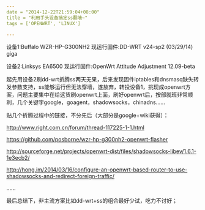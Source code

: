 ```yaml
---
date = "2014-12-22T21:59:04+08:00"
title = "利用手头设备搞定ss翻墙~"
tags = ['OPENWRT', 'LINUX']

---
```


设备1:Buffalo WZR-HP-G300NH2 现运行固件:<a title="关于">DD-WRT v24-sp2 (03/29/14) giga</a>

设备2:Linksys EA6500 现运行固件:OpenWrt Attitude Adjustment 12.09-beta

起先用设备2刷dd-wrt折腾ss两天无果，后来发现固件iptables和dnsmasq缺失转发参数支持，ss能够运行但无法穿墙，遂放弃，转投设备1，挑现成openwrt方案，问题主要集中在给这货刷openwrt上面，刷好openwrt后，按部就班非常顺利，几个关键字google，goagent，shadowsocks，chinadns……

贴几个折腾过程中的链接，不分先后（大部分是google+wiki获得）：

http://www.right.com.cn/forum/thread-117225-1-1.html

https://github.com/posborne/wzr-hp-g300nh2-openwrt-flasher

http://sourceforge.net/projects/openwrt-dist/files/shadowsocks-libev/1.6.1-1e3ecb2/

http://hong.im/2014/03/16/configure-an-openwrt-based-router-to-use-shadowsocks-and-redirect-foreign-traffic/

……

最后总结下，非主流方案比如dd-wrt+ss的组合最好少试，吃力不讨好；

